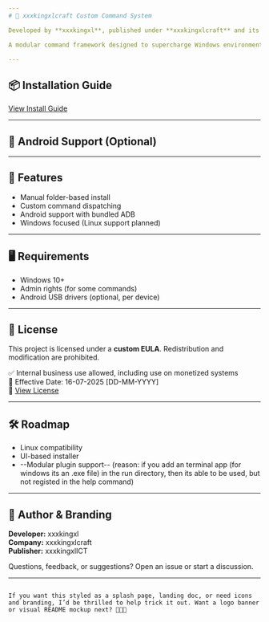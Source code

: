 ```yaml
---
# 🚀 xxxkingxlcraft Custom Command System

Developed by **xxxkingxl**, published under **xxxkingxlcraft** and its sub-brand **xxxkingxlICT**.

A modular command framework designed to supercharge Windows environments with powerfull automation and optional Android device support via ADB — which is fully bundled. Free to use for personal and internal business systems (non-redistributable).

---
```


## 📦 Installation Guide
[View Install Guide](install_Guide.md)

---

## 📱 Android Support (Optional)



---


## 🧰 Features

- Manual folder-based install
- Custom command dispatching
- Android support with bundled ADB
- Windows focused (Linux support planned)

---

## 🖥️ Requirements

- Windows 10+
- Admin rights (for some commands)
- Android USB drivers (optional, per device)

---

## 📄 License

This project is licensed under a **custom EULA**. Redistribution and modification are prohibited.

✅ Internal business use allowed, including use on monetized systems  
📅 Effective Date: 16-07-2025 [DD-MM-YYYY]  
📜 [View License](LICENSE.md)

---

## 🛠️ Roadmap

- Linux compatibility
- UI-based installer
- --Modular plugin support-- (reason: if you add an terminal app (for windows its an .exe file) in the run directory, then its able to be used, but not registed in the help command)

---

## 💬 Author & Branding

**Developer:** xxxkingxl  
**Company:** xxxkingxlcraft  
**Publisher:** xxxkingxlICT

Questions, feedback, or suggestions? Open an issue or start a discussion.

---
```

If you want this styled as a splash page, landing doc, or need icons and branding, I’d be thrilled to help trick it out. Want a logo banner or visual README mockup next? 🧑‍💻🔥
